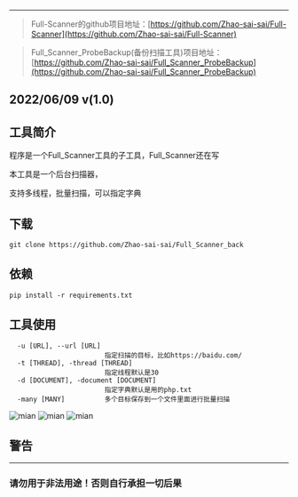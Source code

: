 ***
> Full-Scanner的github项目地址：[https://github.com/Zhao-sai-sai/Full-Scanner](https://github.com/Zhao-sai-sai/Full-Scanner)

> Full_Scanner_ProbeBackup(备份扫描工具)项目地址：[https://github.com/Zhao-sai-sai/Full_Scanner_ProbeBackup](https://github.com/Zhao-sai-sai/Full_Scanner_ProbeBackup)

## 2022/06/09 v(1.0)

## 工具简介
程序是一个Full_Scanner工具的子工具，Full_Scanner还在写

本工具是一个后台扫描器，

支持多线程，批量扫描，可以指定字典

## 下载

```
git clone https://github.com/Zhao-sai-sai/Full_Scanner_back
```

## 依赖

```
pip install -r requirements.txt
```

## 工具使用

```
  -u [URL], --url [URL]
                        指定扫描的目标，比如https://baidu.com/
  -t [THREAD], -thread [THREAD]
                        指定线程默认是30
  -d [DOCUMENT], -document [DOCUMENT]
                        指定字典默认是用的php.txt
  -many [MANY]          多个目标保存到一个文件里面进行批量扫描

```

![mian](https://fastly.jsdelivr.net/gh/Zhao-sai-sai/Full_Scanner_back/img/1.png)
![mian](https://fastly.jsdelivr.net/gh/Zhao-sai-sai/Full_Scanner_back/img/2.png)
![mian](https://fastly.jsdelivr.net/gh/Zhao-sai-sai/Full_Scanner_back/img/4.png)
## 警告
***
### 请勿用于非法用途！否则自行承担一切后果
